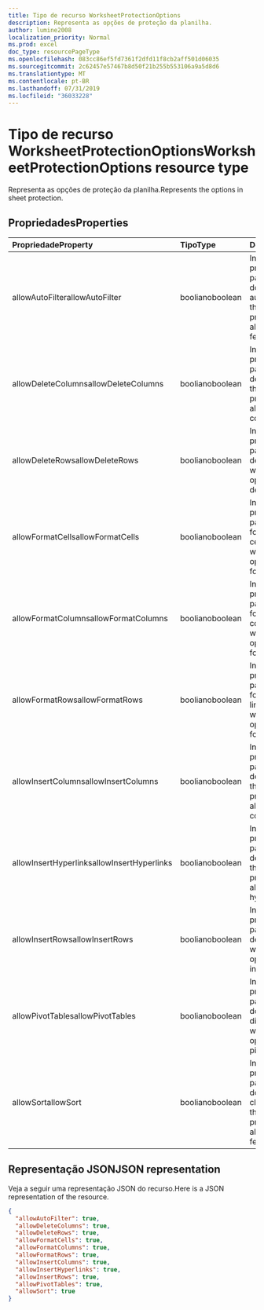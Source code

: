 ```yaml
---
title: Tipo de recurso WorksheetProtectionOptions
description: Representa as opções de proteção da planilha.
author: lumine2008
localization_priority: Normal
ms.prod: excel
doc_type: resourcePageType
ms.openlocfilehash: 083cc86ef5fd7361f2dfd11f8cb2aff501d06035
ms.sourcegitcommit: 2c62457e57467b8d50f21b255b553106a9a5d8d6
ms.translationtype: MT
ms.contentlocale: pt-BR
ms.lasthandoff: 07/31/2019
ms.locfileid: "36033228"
---
```

# <a name="worksheetprotectionoptions-resource-type"></a><span data-ttu-id="38f30-103">Tipo de recurso WorksheetProtectionOptions</span><span class="sxs-lookup"><span data-stu-id="38f30-103">WorksheetProtectionOptions resource type</span></span>

<span data-ttu-id="38f30-104">Representa as opções de proteção da planilha.</span><span class="sxs-lookup"><span data-stu-id="38f30-104">Represents the options in sheet protection.</span></span>

## <a name="properties"></a><span data-ttu-id="38f30-105">Propriedades</span><span class="sxs-lookup"><span data-stu-id="38f30-105">Properties</span></span>
| <span data-ttu-id="38f30-106">Propriedade</span><span class="sxs-lookup"><span data-stu-id="38f30-106">Property</span></span>     | <span data-ttu-id="38f30-107">Tipo</span><span class="sxs-lookup"><span data-stu-id="38f30-107">Type</span></span>   |<span data-ttu-id="38f30-108">Descrição</span><span class="sxs-lookup"><span data-stu-id="38f30-108">Description</span></span>|
|:---------------|:--------|:----------|
|<span data-ttu-id="38f30-109">allowAutoFilter</span><span class="sxs-lookup"><span data-stu-id="38f30-109">allowAutoFilter</span></span>|<span data-ttu-id="38f30-110">booliano</span><span class="sxs-lookup"><span data-stu-id="38f30-110">boolean</span></span>|<span data-ttu-id="38f30-111">Indica a opção de proteção de planilha para permitir a utilização do recurso de filtro automático.</span><span class="sxs-lookup"><span data-stu-id="38f30-111">Represents the worksheet protection option of allowing using auto filter feature.</span></span>|
|<span data-ttu-id="38f30-112">allowDeleteColumns</span><span class="sxs-lookup"><span data-stu-id="38f30-112">allowDeleteColumns</span></span>|<span data-ttu-id="38f30-113">booliano</span><span class="sxs-lookup"><span data-stu-id="38f30-113">boolean</span></span>|<span data-ttu-id="38f30-114">Indica a opção de proteção de planilha para permitir a exclusão de colunas.</span><span class="sxs-lookup"><span data-stu-id="38f30-114">Represents the worksheet protection option of allowing deleting columns.</span></span>|
|<span data-ttu-id="38f30-115">allowDeleteRows</span><span class="sxs-lookup"><span data-stu-id="38f30-115">allowDeleteRows</span></span>|<span data-ttu-id="38f30-116">booliano</span><span class="sxs-lookup"><span data-stu-id="38f30-116">boolean</span></span>|<span data-ttu-id="38f30-117">Indica a opção de proteção de planilha para permitir a exclusão de linhas.</span><span class="sxs-lookup"><span data-stu-id="38f30-117">Represents the worksheet protection option of allowing deleting rows.</span></span>|
|<span data-ttu-id="38f30-118">allowFormatCells</span><span class="sxs-lookup"><span data-stu-id="38f30-118">allowFormatCells</span></span>|<span data-ttu-id="38f30-119">booliano</span><span class="sxs-lookup"><span data-stu-id="38f30-119">boolean</span></span>|<span data-ttu-id="38f30-120">Indica a opção de proteção de planilha para permitir a formatação de células.</span><span class="sxs-lookup"><span data-stu-id="38f30-120">Represents the worksheet protection option of allowing formatting cells.</span></span>|
|<span data-ttu-id="38f30-121">allowFormatColumns</span><span class="sxs-lookup"><span data-stu-id="38f30-121">allowFormatColumns</span></span>|<span data-ttu-id="38f30-122">booliano</span><span class="sxs-lookup"><span data-stu-id="38f30-122">boolean</span></span>|<span data-ttu-id="38f30-123">Indica a opção de proteção de planilha para permitir a formatação de colunas.</span><span class="sxs-lookup"><span data-stu-id="38f30-123">Represents the worksheet protection option of allowing formatting columns.</span></span>|
|<span data-ttu-id="38f30-124">allowFormatRows</span><span class="sxs-lookup"><span data-stu-id="38f30-124">allowFormatRows</span></span>|<span data-ttu-id="38f30-125">booliano</span><span class="sxs-lookup"><span data-stu-id="38f30-125">boolean</span></span>|<span data-ttu-id="38f30-126">Indica a opção de proteção de planilha para permitir a formatação de linhas.</span><span class="sxs-lookup"><span data-stu-id="38f30-126">Represents the worksheet protection option of allowing formatting rows.</span></span>|
|<span data-ttu-id="38f30-127">allowInsertColumns</span><span class="sxs-lookup"><span data-stu-id="38f30-127">allowInsertColumns</span></span>|<span data-ttu-id="38f30-128">booliano</span><span class="sxs-lookup"><span data-stu-id="38f30-128">boolean</span></span>|<span data-ttu-id="38f30-129">Indica a opção de proteção de planilha para permitir a inserção de colunas.</span><span class="sxs-lookup"><span data-stu-id="38f30-129">Represents the worksheet protection option of allowing inserting columns.</span></span>|
|<span data-ttu-id="38f30-130">allowInsertHyperlinks</span><span class="sxs-lookup"><span data-stu-id="38f30-130">allowInsertHyperlinks</span></span>|<span data-ttu-id="38f30-131">booliano</span><span class="sxs-lookup"><span data-stu-id="38f30-131">boolean</span></span>|<span data-ttu-id="38f30-132">Indica a opção de proteção de planilha para permitir a inserção de hiperlinks.</span><span class="sxs-lookup"><span data-stu-id="38f30-132">Represents the worksheet protection option of allowing inserting hyperlinks.</span></span>|
|<span data-ttu-id="38f30-133">allowInsertRows</span><span class="sxs-lookup"><span data-stu-id="38f30-133">allowInsertRows</span></span>|<span data-ttu-id="38f30-134">booliano</span><span class="sxs-lookup"><span data-stu-id="38f30-134">boolean</span></span>|<span data-ttu-id="38f30-135">Indica a opção de proteção de planilha para permitir a inserção de linhas.</span><span class="sxs-lookup"><span data-stu-id="38f30-135">Represents the worksheet protection option of allowing inserting rows.</span></span>|
|<span data-ttu-id="38f30-136">allowPivotTables</span><span class="sxs-lookup"><span data-stu-id="38f30-136">allowPivotTables</span></span>|<span data-ttu-id="38f30-137">booliano</span><span class="sxs-lookup"><span data-stu-id="38f30-137">boolean</span></span>|<span data-ttu-id="38f30-138">Indica a opção de proteção de planilha para permitir a utilização do recurso de tabela dinâmica.</span><span class="sxs-lookup"><span data-stu-id="38f30-138">Represents the worksheet protection option of allowing using pivot table feature.</span></span>|
|<span data-ttu-id="38f30-139">allowSort</span><span class="sxs-lookup"><span data-stu-id="38f30-139">allowSort</span></span>|<span data-ttu-id="38f30-140">booliano</span><span class="sxs-lookup"><span data-stu-id="38f30-140">boolean</span></span>|<span data-ttu-id="38f30-141">Indica a opção de proteção de planilha para permitir a utilização do recurso de classificação.</span><span class="sxs-lookup"><span data-stu-id="38f30-141">Represents the worksheet protection option of allowing using sort feature.</span></span>|

## <a name="json-representation"></a><span data-ttu-id="38f30-142">Representação JSON</span><span class="sxs-lookup"><span data-stu-id="38f30-142">JSON representation</span></span>

<span data-ttu-id="38f30-143">Veja a seguir uma representação JSON do recurso.</span><span class="sxs-lookup"><span data-stu-id="38f30-143">Here is a JSON representation of the resource.</span></span>

<!-- {
  "blockType": "resource",
  "optionalProperties": [

  ],
  "@odata.type": "microsoft.graph.workbookWorksheetProtectionOptions"
}-->

```json
{
  "allowAutoFilter": true,
  "allowDeleteColumns": true,
  "allowDeleteRows": true,
  "allowFormatCells": true,
  "allowFormatColumns": true,
  "allowFormatRows": true,
  "allowInsertColumns": true,
  "allowInsertHyperlinks": true,
  "allowInsertRows": true,
  "allowPivotTables": true,
  "allowSort": true
}

```

<!-- uuid: 8fcb5dbc-d5aa-4681-8e31-b001d5168d79
2015-10-25 14:57:30 UTC -->
<!-- {
  "type": "#page.annotation",
  "description": "WorksheetProtectionOptions resource",
  "keywords": "",
  "section": "documentation",
  "tocPath": ""
}-->
